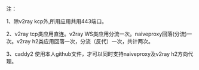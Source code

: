 注：

1、除v2ray kcp外,所用应用共用443端口。

2、v2ray tcp类应用直连。v2ray WS类应用分流一次。naiveproxy回落(分流)一次。v2ray h2类应用回落一次，分流（反代）一次，共计两次。

3、caddy2 使用本人github文件，才可以同时支持naiveproxy及v2ray h2方向代理。

